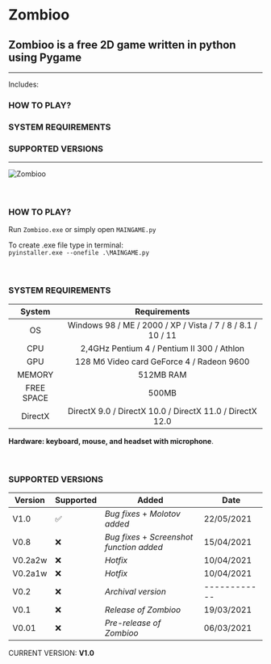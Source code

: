 # Zombioo
## Zombioo is a free 2D game written in python using Pygame

---
Includes:
### HOW TO PLAY?
### SYSTEM REQUIREMENTS
### SUPPORTED VERSIONS
---

![Zombioo](demo/demoNEW.gif)
<br />
<br />
<br />
### HOW TO PLAY?
Run ```Zombioo.exe``` or simply open ```MAINGAME.py```

To create .exe file type in terminal:     
```pyinstaller.exe --onefile .\MAINGAME.py```
<br />
<br /> 
<br />
### SYSTEM REQUIREMENTS 

| System     | Requirements                                                       |
|:----------:|:------------------------------------------------------------------:|
| OS         | Windows 98 / ME / 2000 / XP / Vista / 7 / 8 / 8.1 / 10 / 11        |
| CPU        | 2,4GHz Pentium 4 / Pentium II 300  / Athlon                        |
| GPU        | 128 Мб Video card GeForce 4 / Radeon 9600                          |
| MEMORY     | 512MB RAM                                                          |
| FREE SPACE | 500MB                                                              |
| DirectX    | DirectX 9.0 / DirectX 10.0 / DirectX 11.0 / DirectX 12.0           |

<b>Hardware: keyboard, mouse, and headset with microphone</b>.
<br />
<br />
<br />

### SUPPORTED VERSIONS
| Version | Supported          | Added                                      | Date       |
| ------- | ------------------ | ------------------------------------------ | ---------- |
| V1.0    | :white_check_mark: | *Bug fixes* + *Molotov added*              | 22/05/2021 |
| V0.8    | :x:                | *Bug fixes* + *Screenshot function added*  | 15/04/2021 |
| V0.2a2w | :x:                | *Hotfix*                                   | 10/04/2021 |
| V0.2a1w | :x:                | *Hotfix*                                   | 10/04/2021 |
| V0.2    | :x:                | *Archival version*                         |------------|
| V0.1    | :x:                | *Release of Zombioo*                       | 19/03/2021 |
| V0.01   | :x:                | *Pre-release of Zombioo*                   | 06/03/2021 |

CURRENT VERSION: <b>V1.0</b>
